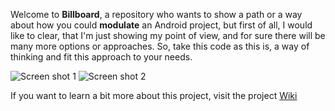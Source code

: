 Welcome to **Billboard**, a repository who wants to show a path or a way about how you could **modulate** an Android project, but first of all, I would like to clear, that I'm just showing my point of view, and for sure there will be many more options or approaches. So, take this code as this is, a way of thinking and fit this approach to your needs.

![Screen shot 1](https://github.com/txusballesteros/modularisation/raw/master/assets/screen01.png)     ![Screen shot 2](https://github.com/txusballesteros/modularisation/raw/master/assets/screen02.png) 

If you want to learn a bit more about this project, visit the project [Wiki](https://github.com/txusballesteros/modularisation/wiki)
